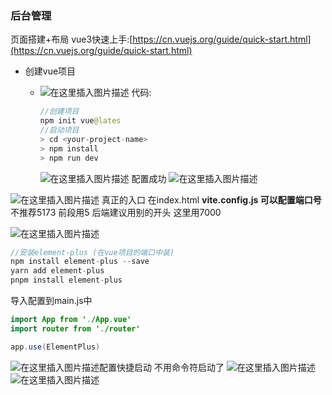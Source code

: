 ### 后台管理

页面搭建+布局
vue3快速上手:[https://cn.vuejs.org/guide/quick-start.html](https://cn.vuejs.org/guide/quick-start.html)

* 创建vue项目    
  
  * ![在这里插入图片描述](https://img-blog.csdnimg.cn/aa75ae083cd34fb0a244afa2dc3758c1.png)
    代码:
    
    ```java
    //创建项目
    npm init vue@lates
    //启动项目
    > cd <your-project-name>
    > npm install
    > npm run dev
    ```
    
    ![在这里插入图片描述](https://img-blog.csdnimg.cn/80ecf23f3e254d4e892996542d92f133.png)
    配置成功
    ![在这里插入图片描述](https://img-blog.csdnimg.cn/ec24119fba73474090cdc251265e2e14.png)

![在这里插入图片描述](https://img-blog.csdnimg.cn/596968a76eb4482890281d1c9eaa7105.png)
真正的入口 在index.html
**vite.config.js 可以配置端口号** 不推荐5173 前段用5 后端建议用别的开头 这里用7000

![在这里插入图片描述](https://img-blog.csdnimg.cn/789a8260e10043b8bb4e87869a06d01c.png)

```java
//安装element-plus (在vue项目的端口中装)
npm install element-plus --save
yarn add element-plus
pnpm install element-plus
```

导入配置到main.js中

```java
import App from './App.vue'
import router from './router'

app.use(ElementPlus)
```

![在这里插入图片描述](https://img-blog.csdnimg.cn/e5b84fa22bed4a51b9e7b61c5826d992.png)配置快捷启动 不用命令符启动了
![在这里插入图片描述](https://img-blog.csdnimg.cn/a0989e119c964736af18ab60a8bda30c.png)![在这里插入图片描述](https://img-blog.csdnimg.cn/789a8260e10043b8bb4e87869a06d01c.png)
